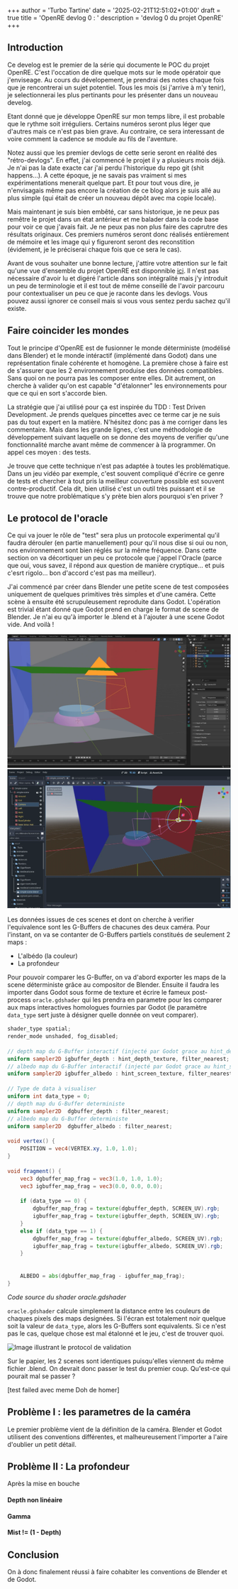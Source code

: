 +++
author = 'Turbo Tartine'
date = '2025-02-21T12:51:02+01:00'
draft = true
title = 'OpenRE devlog 0 : <TODO find name>'
description = 'devlog 0 du projet OpenRE'
+++
## Introduction
Ce develog est le premier de la série qui documente le POC du projet OpenRE. C'est l'occation de dire quelque mots sur le mode opératoir que j'enviseage. Au cours du dévelopement, je prendrai des notes chaque fois que je rencontrerai un sujet potentiel. Tous les mois (si j'arrive à m'y tenir), je selectionnerai les plus pertinants pour les présenter dans un nouveau develog. 

Etant donné que je développe OpenRE sur mon temps libre, il est probable que le rythme soit irréguliers. Certains numéros seront plus léger que d'autres mais ce n'est pas bien grave. Au contraire, ce sera interessant de voire comment la cadence se module au fils de l'aventure. 

Notez aussi que les premier devlogs de cette serie seront en réalité des "rétro-devlogs". En effet, j'ai commencé le projet il y a plusieurs mois déjà. Je n'ai pas la date exacte car j'ai perdu l'historique du repo git (shit happens...). A cette époque, je ne savais pas vraiment si mes expérimentations menerait quelque part. Et pour tout vous dire, je n'envisagais même pas encore la création de ce blog alors je suis allé au plus simple (qui était de créer un nouveau dépôt avec ma copie locale).

Mais maintenant je suis bien embêté, car sans historique, je ne peux pas remêtre le projet dans un état antérieur et me balader dans la code base pour voir ce que j'avais fait. Je ne peux pas non plus faire des caprutre des résultats originaux. Ces premiers numéros seront donc réalisés entièrement de mémoire et les image qui y figureront seront des reconstition (évidement, je le préciserai chaque fois que ce sera le cas).

Avant de vous souhaiter une bonne lecture, j'attire votre attention sur le fait qu'une vue d'ensemble du projet OpenRE est disponnible [ici](/projects/open_re). Il n'est pas nécessaire d'avoir lu et digéré l'article dans son intégralité mais j'y introduit un peu de terminologie et il est tout de même conseillé de l'avoir parcouru pour contextualiser un peu ce que je raconte dans les devlogs. Vous pouvez aussi ignorer ce conseil mais si vous vous sentez perdu sachez qu'il existe.

## Faire coincider les mondes
Tout le principe d'OpenRE est de fusionner le monde déterministe (modélisé dans Blender) et le monde intéractif (implémenté dans Godot) dans une représentation finale cohérente et homogène. La première chose à faire est de s'assurer que les 2 environnement produise des données compatibles. Sans quoi on ne pourra pas les composer entre elles. Dit autrement, on cherche à valider qu'on est capable "d'étalonner" les environnements pour que ce qui en sort s'accorde bien.

La stratégie que j'ai utilisé pour ça est inspirée du TDD : Test Driven Development. Je prends quelques pincettes avec ce terme car je ne suis pas du tout expert en la matière. N'hésitez donc pas à me corriger dans les commentaire. Mais dans les grande lignes, c'est une méthodologie de développement suivant laquelle on se donne des moyens de verifier qu'une fonctionnalité marche avant même de commencer à là programmer. On appel ces moyen : des tests. 

Je trouve que cette technique n'est pas adaptée à toutes les problématique. Dans un jeu vidéo par exemple, c'est souvent compliqué d'écrire ce genre de tests et chercher à tout pris la meilleur couverture possible est souvent contre-productif. Cela dit, bien utilisé c'est un outil très puissant et il se trouve que notre problématique s'y prète bien alors pourquoi s'en priver ?

## Le protocol de l'oracle
Ce qui va jouer le rôle de "test" sera plus un protocole experimental qu'il faudra dérouler (en partie manuellement) pour qu'il nous dise si oui ou non, nos environnement sont bien réglés sur la même fréquence. Dans cette section on va décortiquer un peu ce protocole que j'appel l'Oracle (parce que oui, vous savez, il répond aux question de manière cryptique... et puis c'esrt rigolo... bon d'accord c'est pas ma meilleur).

J'ai commencé par créer dans Blender une petite scene de test composées uniquement de quelques primitives très simples et d'une caméra. Cette scène à ensuite été scrupuleusement reproduite dans Godot. L'opération est trivial étant donné que Godot prend en charge le format de scene de Blender. Je n'ai eu qu'à importer le .blend et à l'ajouter à une scene Godot vide. And voilà !

![Illustration représentant la SimpleScene dans Blender](images/simpleBlend.opti.webp)
![Illustration représentant la SimpleScene dans Godot](images/simpleGodot.opti.webp)

Les données issues de ces scenes et dont on cherche à verifier l'equivalence sont les G-Buffers de chacunes des deux caméra. Pour l'instant, on va se contanter de G-Buffers partiels constitués de seulement 2 maps :
- L'albédo (la couleur)
- La profondeur

Pour pouvoir comparer les G-Buffer, on va d'abord exporter les maps de la scene déterministe grâce au compositor de Blender. Ensuite il faudra les importer dans Godot sous forme de texture et écrire le fameux post-process ```oracle.gdshader``` qui les prendra en parametre pour les comparer aux maps interactives homologues fournies par Godot (le paramètre ```data_type``` sert juste à désigner quelle donnée on veut comparer).

```glsl
shader_type spatial;
render_mode unshaded, fog_disabled;

// depth map du G-Buffer interactif (injecté par Godot grace au hint_depth_texture)
uniform sampler2D igbuffer_depth : hint_depth_texture, filter_nearest;
// albedo map du G-Buffer interactif (injecté par Godot grace au hint_screen_texture)
uniform sampler2D igbuffer_albedo : hint_screen_texture, filter_nearest;

// Type de data à visualiser
uniform int data_type = 0;
// depth map du G-Buffer deterministe
uniform sampler2D  dgbuffer_depth : filter_nearest;
// albedo map du G-Buffer deterministe
uniform sampler2D  dgbuffer_albedo : filter_nearest;

void vertex() {
	POSITION = vec4(VERTEX.xy, 1.0, 1.0);
}

void fragment() {
	vec3 dgbuffer_map_frag = vec3(1.0, 1.0, 1.0);
	vec3 igbuffer_map_frag = vec3(0.0, 0.0, 0.0);
	
	if (data_type == 0) {
		dgbuffer_map_frag = texture(dgbuffer_depth, SCREEN_UV).rgb;
		igbuffer_map_frag = texture(igbuffer_depth, SCREEN_UV).rgb;
	}
	else if (data_type == 1) {
		dgbuffer_map_frag = texture(dgbuffer_albedo, SCREEN_UV).rgb;
		igbuffer_map_frag = texture(igbuffer_albedo, SCREEN_UV).rgb;
	}
		
	
	ALBEDO = abs(dgbuffer_map_frag - igbuffer_map_frag);
}
```
*Code source du shader oracle.gdshader*

```oracle.gdshader``` calcule simplement la distance entre les couleurs de chaques pixels des maps designées. Si l'écran est totalement noir quelque soit la valeur de ```data_type```, alors les G-Buffers sont equivalents. Si ce n'est pas le cas, quelque chose est mal étalonné et le jeu, c'est de trouver quoi.

![Image illustrant le protocol de validation](images/oracle_schema.opti.webp)

Sur le papier, les 2 scenes sont identiques puisqu'elles viennent du même fichier .blend. On devrait donc passer le test du premier coup. Qu'est-ce qui pourait mal se passer ?

[test failed avec meme Doh de homer]

## Problème I : les parametres de la caméra
Le premier problème vient de la définition de la caméra. Blender et Godot utilisent des conventions différentes, et malheureusement l'importer a l'aire d'oublier un petit détail.

## Problème II : La profondeur
Après la mise en bouche

#### Depth non linéaire

#### Gamma

#### Mist != (1 - Depth)

## Conclusion
On à donc finalement réussi à faire cohabiter les conventions de Blender et de Godot. 